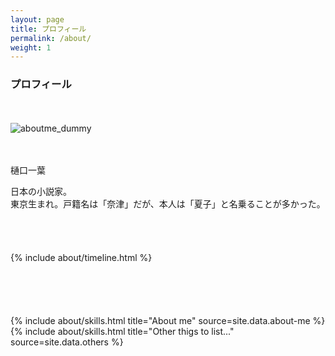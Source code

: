 ```yaml
---
layout: page
title: プロフィール
permalink: /about/
weight: 1
---
```


<h3 class="page-title">プロフィール</h3>
<br>
<br>
<div class="row justify-content-center align-items-center mx-5">
       <img src="https://source.unsplash.com/LhWr3yGGC6k" alt="aboutme_dummy">
</div>
<br>
<br>
<p class = "page-content">
樋口一葉　

日本の小説家。<br>東京生まれ。戸籍名は「奈津」だが、本人は「夏子」と名乗ることが多かった。

</p>
<br>
<br>
<div class="row" style="margin-top:20px;margin-bottom:50px;">{% include about/timeline.html %}</div>
<br>
<br>
<div class="row" style="margin-bottom:50px;">{% include about/skills.html title="About me" source=site.data.about-me %} {% include about/skills.html title="Other thigs to list..." source=site.data.others %}</div>
